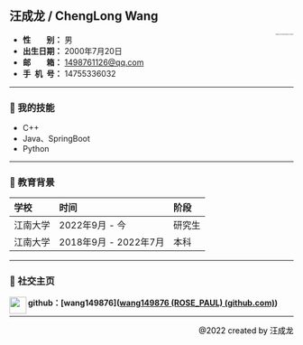 ## 汪成龙 / ChengLong Wang
+ **性&ensp;&ensp;&ensp;&ensp;别：** 男 <img src="https://ayaka-1314005561.cos.ap-nanjing.myqcloud.com/IMG_0704(20220904-234127).JPG" alt="IMG_0704(20220904-234127)" style="zoom:15%;" align="right" />
+ **出生日期：** 2000年7月20日
+ **邮&ensp;&ensp;&ensp;&ensp;箱：** <font color="#4ea1db">1498761126@qq.com</font>
+ **手&ensp;机&ensp;号：** 14755336032

---

### :file_folder: 我的技能
+ C++
+ Java、SpringBoot
+ Python
----

### :file_folder: 教育背景

| 学校 | 时间 | 阶段 |
|  :----  | :----  | :---- |
|  江南大学  | 2022年9月 - 今 | 研究生 |
|  江南大学  | 2018年9月 - 2022年7月 | 本科 |

----
### :file_folder: 社交主页

<img src="https://img-blog.csdnimg.cn/4e998997c23846f997560287de604f67.png" width="30" align='left'/>**github：[wang149876]([wang149876 (ROSE_PAUL) (github.com)](https://github.com/wang149876))**


----

<p align=right style="color: black">@2022 created by 汪成龙</p>

